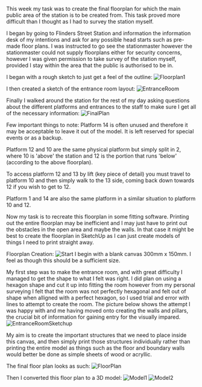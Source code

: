 This week my task was to create the final floorplan for which the main public area of the 
station is to be created from. This task proved more difficult than I thought as I had to survey
the station myself.

I began by going to Flinders Street Station and information the information desk of my intentions and ask for any possible
head starts such as pre-made floor plans. I was instructed to go see the stationmaster however the stationmaster could not
supply floorplans either for security concerns, however I was given permission to take survey of the station myself,
provided I stay within the area that the public is authorised to be in.

I began with a rough sketch to just get a feel of the outline:
![Floorplan1](https://cdn.discordapp.com/attachments/451573801000501253/487201645260832778/20180906_200245.jpg)

I then created a sketch of the entrance room layout:
![EntranceRoom](https://cdn.discordapp.com/attachments/451573801000501253/487201669780733952/20180906_200313.jpg)

Finally I walked around the station for the rest of my day asking questions about the different platforms
and entrances to the staff to make sure I get all of the necessary information:
![FinalPlan](https://cdn.discordapp.com/attachments/451573801000501253/487201670644629525/20180906_200321.jpg)

Few important things to note:
Platform 14 is often unused and therefore it may be acceptable to leave it out of the model. It is left reserved for special
events or as a backup.

Platform 12 and 10 are the same physical platform but simply split in 2, where 10 is 'above' the station and 12 is the portion
that runs 'below' (according to the above floorplan).

To access platform 12 and 13 by lift (key piece of detail) you must travel to platform 10 and then simply walk to the 13
side, coming back down towards 12 if you wish to get to 12.

Platform 1 and 14 are also the same platform in a similar situation to platform 10 and 12.

Now my task is to recreate this floorplan in some fitting software. Printing out the entire floorplan may be
inefficient and I may just have to print out the obstacles in the open area and maybe the walls. In that case
it might be best to create the floorplan in SketchUp as I can just create models of things I need to print straight away.


Floorplan Creation:
![Start](https://i.imgur.com/WwWVULI.png)
I begin with a blank canvas 300mm x 150mm. I feel as though this should be a sufficient size.

My first step was to make the entrance room, and with great difficulty I managed to get the shape to what I felt was right.
I did plan on using a hexagon shape and cut it up into fitting the room however from my personal surveying I felt that 
the room was not perfectly hexagonal and felt out of shape when alligned with a perfect hexagon, so I used trial and error
with lines to attempt to create the room. The picture below shows the attempt I was happy with and me having moved onto
creating the walls and pillars, the crucial bit of information for gaining entry for the visually impared.
![EntranceRoomSketchup](https://i.imgur.com/Qh7HS5h.png)

My aim is to create the important structures that we need to place inside this canvas, and then simply print those
structures individually rather than printing the entire model as things such as the floor and boundary walls would better
be done as simple sheets of wood or acryllic.

The final floor plan looks as such:
![FloorPlan](https://i.imgur.com/XTlVdJY.png)

Then I converted this floor plan to a 3D model:
![Model1](https://i.imgur.com/GuM2OXN.png)
![Model2](https://i.imgur.com/34VyYV0.png)


